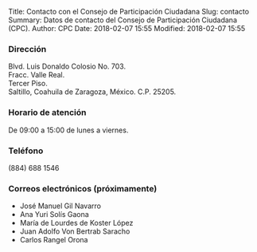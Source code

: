 Title: Contacto con el Consejo de Participación Ciudadana
Slug: contacto
Summary: Datos de contacto del Consejo de Participación Ciudadana (CPC).
Author: CPC
Date: 2018-02-07 15:55
Modified: 2018-02-07 15:55


### Dirección

Blvd. Luis Donaldo Colosio No. 703.<br>
Fracc. Valle Real.<br>
Tercer Piso.<br>
Saltillo, Coahuila de Zaragoza, México. C.P. 25205.

### Horario de atención

De 09:00 a 15:00 de lunes a viernes.

### Teléfono

(884) 688 1546

### Correos electrónicos (próximamente)

* José Manuel Gil Navarro
* Ana Yuri Solís Gaona
* María de Lourdes de Koster López
* Juan Adolfo Von Bertrab Saracho
* Carlos Rangel Orona
